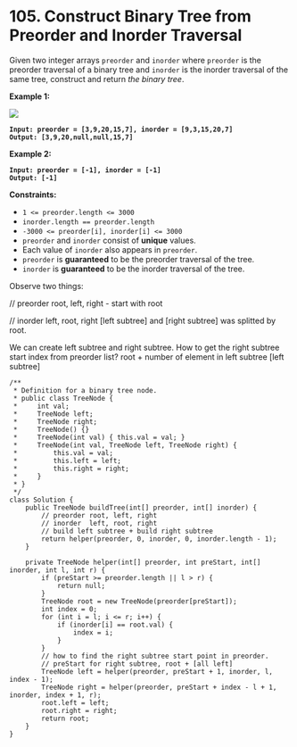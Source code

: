 # 105. Construct Binary Tree from Preorder and Inorder Traversal

Given two integer arrays `preorder` and `inorder` where `preorder` is the preorder traversal of a binary tree and `inorder` is the inorder traversal of the same tree, construct and return _the binary tree_.

&#x20;

**Example 1:**

![](https://assets.leetcode.com/uploads/2021/02/19/tree.jpg)

<pre><code><strong>Input: preorder = [3,9,20,15,7], inorder = [9,3,15,20,7]
</strong><strong>Output: [3,9,20,null,null,15,7]
</strong></code></pre>

**Example 2:**

<pre><code><strong>Input: preorder = [-1], inorder = [-1]
</strong><strong>Output: [-1]
</strong></code></pre>

&#x20;

**Constraints:**

* `1 <= preorder.length <= 3000`
* `inorder.length == preorder.length`
* `-3000 <= preorder[i], inorder[i] <= 3000`
* `preorder` and `inorder` consist of **unique** values.
* Each value of `inorder` also appears in `preorder`.
* `preorder` is **guaranteed** to be the preorder traversal of the tree.
* `inorder` is **guaranteed** to be the inorder traversal of the tree.

Observe two things:

// preorder root, left, right - start with root

// inorder left, root, right  \[left subtree] and \[right subtree] was splitted by root.&#x20;

We can create left subtree and right subtree. How to get the right subtree start index from preorder list? root + number of element in left subtree \[left subtree]

```
/**
 * Definition for a binary tree node.
 * public class TreeNode {
 *     int val;
 *     TreeNode left;
 *     TreeNode right;
 *     TreeNode() {}
 *     TreeNode(int val) { this.val = val; }
 *     TreeNode(int val, TreeNode left, TreeNode right) {
 *         this.val = val;
 *         this.left = left;
 *         this.right = right;
 *     }
 * }
 */
class Solution {
    public TreeNode buildTree(int[] preorder, int[] inorder) {
        // preorder root, left, right
        // inorder  left, root, right
        // build left subtree + build right subtree
        return helper(preorder, 0, inorder, 0, inorder.length - 1);
    }

    private TreeNode helper(int[] preorder, int preStart, int[] inorder, int l, int r) {
        if (preStart >= preorder.length || l > r) {
            return null;
        }
        TreeNode root = new TreeNode(preorder[preStart]);
        int index = 0;
        for (int i = l; i <= r; i++) {
            if (inorder[i] == root.val) {
                index = i;
            }
        }
        // how to find the right subtree start point in preorder. 
        // preStart for right subtree, root + [all left]
        TreeNode left = helper(preorder, preStart + 1, inorder, l, index - 1);
        TreeNode right = helper(preorder, preStart + index - l + 1, inorder, index + 1, r);
        root.left = left;
        root.right = right;
        return root;
    }
}
```
